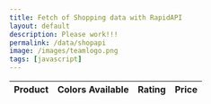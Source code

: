 ```yaml
---
title: Fetch of Shopping data with RapidAPI
layout: default
description: Please work!!!
permalink: /data/shopapi
image: /images/teamlogo.png
tags: [javascript]
---
```


<!-- HTML table fragment for page -->

<table>
  <thead>
  <tr>
    <th>Product</th>
    <th>Colors Available</th>
    <th>Rating</th>
    <th>Price</th>
  </tr>
  </thead>
  <tbody id="result">
    <!-- generated rows -->
  </tbody>
</table>

<!-- Script is layed out in a sequence (no function) and will execute when page is loaded -->
<script>
  // prepare HTML result container for new output
  const resultContainer = document.getElementById("result");

  // prepare fetch options
  const url = "https://vase.nighthawkcoders.tk/api/shopapi/daily";

  const options = {
    method: 'GET', // *GET, POST, PUT, DELETE, etc.
    mode: 'cors', // no-cors, *cors, same-origin
    cache: 'default', // *default, no-cache, reload, force-cache, only-if-cached
    credentials: 'omit', // include, *same-origin, omit
    headers: {
      'Content-Type': 'application/json'
      // 'Content-Type': 'application/x-www-form-urlencoded',
    },
  };

  // fetch the API
  fetch(url, options)
    // response is a RESTful "promise" on any successful fetch
    .then(response => {
      // check for response errors
      if (response.status !== 200) {
          const errorMsg = 'Database response error: ' + response.status;
          console.log(errorMsg);
          const tr = document.createElement("tr");
          const td = document.createElement("td");
          td.innerHTML = errorMsg;
          tr.appendChild(td);
          resultContainer.appendChild(tr);
          return;
      }
      // valid response will have json data
      response.json().then(data => {
          console.log(data);
          console.log(data.product)

          // World Data
          document.getElementById("time").innerHTML = data.product.image;
          document.getElementById("total_cases").innerHTML = data.product.availableColr;
          document.getElementById("total_deaths").innerHTML = data.product.rating;
          document.getElementById("active_cases").innerHTML = data.product.prices.regularPrice.minPrice;

          // Country data
          for (const row of data.product) {
            console.log(row);

            // tr for each row
            const tr = document.createElement("tr");
            // td for each column
            const product = document.createElement("td");
            const colors = document.createElement("td");
            const rating = document.createElement("td");
            const price = document.createElement("td");

            // data is specific to the API
            product.innerHTML = row.image;
            colors.innerHTML = row.availableColr; 
            rating.innerHTML = row.rating; 
            price.innerHTML = row.prices.regularPrice.minPrice; 

            // this build td's into tr
            tr.appendChild(product);
            tr.appendChild(colors);
            tr.appendChild(rating);
            tr.appendChild(price);

            // add HTML to container
            resultContainer.appendChild(tr);
          }
      })
  })
  // catch fetch errors (ie ACCESS to server blocked)
  .catch(err => {
    console.error(err);
    const tr = document.createElement("tr");
    const td = document.createElement("td");
    td.innerHTML = err;
    tr.appendChild(td);
    resultContainer.appendChild(tr);
  });
</script>
